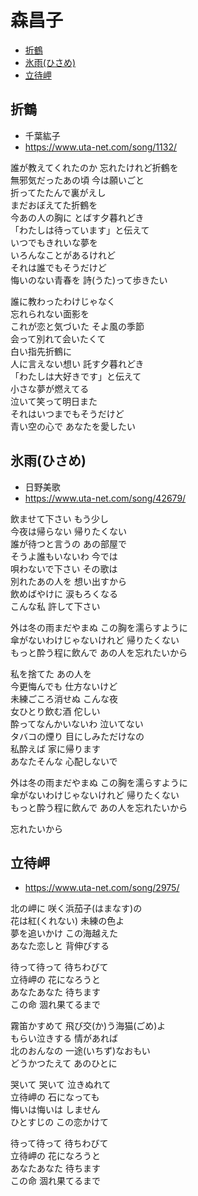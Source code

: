 
# 森昌子 <!-- omit in toc -->

- [折鶴](#折鶴)
- [氷雨(ひさめ)](#氷雨ひさめ)
- [立待岬](#立待岬)


## 折鶴

* 千葉紘子
* https://www.uta-net.com/song/1132/

誰が教えてくれたのか 忘れたけれど折鶴を<br>
無邪気だったあの頃 今は願いごと<br>
折ってたたんで裏がえし<br>
まだおぼえてた折鶴を<br>
今あの人の胸に とばす夕暮れどき<br>
「わたしは待っています」と伝えて<br>
いつでもきれいな夢を<br>
いろんなことがあるけれど<br>
それは誰でもそうだけど<br>
悔いのない青春を 詩(うた)って歩きたい<br>

誰に教わったわけじゃなく<br>
忘れられない面影を<br>
これが恋と気づいた そよ風の季節<br>
会って別れて会いたくて<br>
白い指先折鶴に<br>
人に言えない想い 託す夕暮れどき<br>
「わたしは大好きです」と伝えて<br>
小さな夢が燃えてる<br>
泣いて笑って明日また<br>
それはいつまでもそうだけど<br>
青い空の心で あなたを愛したい<br>


## 氷雨(ひさめ)

* 日野美歌
* https://www.uta-net.com/song/42679/

飲ませて下さい もう少し<br>
今夜は帰らない 帰りたくない<br>
誰が待つと言うの あの部屋で<br>
そうよ誰もいないわ 今では<br>
唄わないで下さい その歌は<br>
別れたあの人を 想い出すから<br>
飲めばやけに 涙もろくなる<br>
こんな私 許して下さい<br>

外は冬の雨まだやまぬ この胸を濡らすように<br>
傘がないわけじゃないけれど 帰りたくない<br>
もっと酔う程に飲んで あの人を忘れたいから<br>

私を捨てた あの人を<br>
今更悔んでも 仕方ないけど<br>
未練ごころ消せぬ こんな夜<br>
女ひとり飲む酒 佗しい<br>
酔ってなんかいないわ 泣いてない<br>
タバコの煙り 目にしみただけなの<br>
私酔えば 家に帰ります<br>
あなたそんな 心配しないで<br>

外は冬の雨まだやまぬ この胸を濡らすように<br>
傘がないわけじゃないけれど 帰りたくない<br>
もっと酔う程に飲んで あの人を忘れたいから<br>

忘れたいから<br>


## 立待岬

* https://www.uta-net.com/song/2975/

北の岬に 咲く浜茄子(はまなす)の<br>
花は紅(くれない) 未練の色よ<br>
夢を追いかけ この海越えた<br>
あなた恋しと 背伸びする<br>

待って待って 待ちわびて<br>
立待岬の 花になろうと<br>
あなたあなた 待ちます<br>
この命 涸れ果てるまで<br>

霧笛かすめて 飛び交(か)う海猫(ごめ)よ<br>
もらい泣きする 情があれば<br>
北のおんなの 一途(いちず)なおもい<br>
どうかつたえて あのひとに<br>

哭いて 哭いて 泣きぬれて<br>
立待岬の 石になっても<br>
悔いは悔いは しません<br>
ひとすじの この恋かけて<br>

待って待って 待ちわびて<br>
立待岬の 花になろうと<br>
あなたあなた 待ちます<br>
この命 涸れ果てるまで<br>
